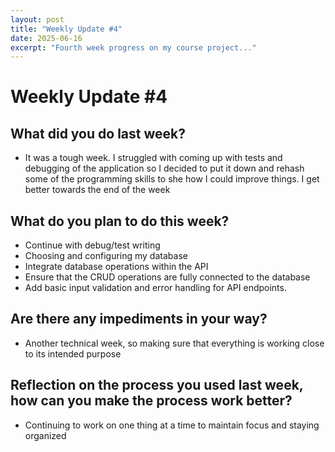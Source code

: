 ```yaml
---
layout: post
title: "Weekly Update #4"
date: 2025-06-16
excerpt: "Fourth week progress on my course project..."
---
```


# Weekly Update #4

## What did you do last week?
* It was a tough week. I struggled with coming up with tests and debugging of the application so I decided to put it down and rehash some of the programming skills to she how I could improve things. I get better towards the end of the week 

## What do you plan to do this week?
* Continue with debug/test writing
* Choosing and configuring my database
* Integrate database operations within the API
* Ensure that the CRUD operations are fully connected to the database
* Add basic input validation and error handling for API endpoints.

## Are there any impediments in your way?
* Another technical week, so making sure that everything is working close to its intended purpose

## Reflection on the process you used last week, how can you make the process work better?
* Continuing to work on one thing at a time to maintain focus and staying organized 
